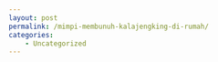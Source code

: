 ```yaml
---
layout: post
permalink: /mimpi-membunuh-kalajengking-di-rumah/
categories:
    - Uncategorized
---
```


